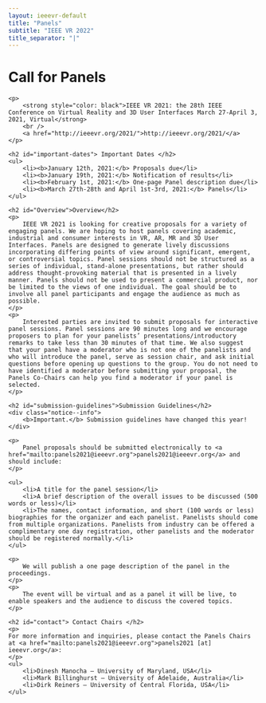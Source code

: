 ```yaml
---
layout: ieeevr-default
title: "Panels"
subtitle: "IEEE VR 2022"
title_separator: "|"
---
```


<div>
    <h1 id="cfp-panels"> Call for Panels </h1>
    
    <p>
        <strong style="color: black">IEEE VR 2021: the 28th IEEE Conference on Virtual Reality and 3D User Interfaces March 27-April 3, 2021, Virtual</strong>
        <br />
        <a href="http://ieeevr.org/2021/">http://ieeevr.org/2021/</a>
    </p>

    <h2 id="important-dates"> Important Dates </h2>
    <ul>
        <li><b>January 12th, 2021:</b> Proposals due</li>
        <li><b>January 19th, 2021:</b> Notification of results</li>
        <li><b>February 1st, 2021:</b> One-page Panel description due</li>
        <li><b>March 27th-28th and April 1st-3rd, 2021:</b> Panels</li>
    </ul>

    <h2 id="Overview">Overview</h2>
    <p>
        IEEE VR 2021 is looking for creative proposals for a variety of engaging panels. We are hoping to host panels covering academic, industrial and consumer interests in VR, AR, MR and 3D User Interfaces. Panels are designed to generate lively discussions incorporating differing points of view around significant, emergent, or controversial topics. Panel sessions should not be structured as a series of individual, stand-alone presentations, but rather should address thought-provoking material that is presented in a lively manner. Panels should not be used to present a commercial product, nor be limited to the views of one individual. The goal should be to involve all panel participants and engage the audience as much as possible. 
    </p>
    <p>
        Interested parties are invited to submit proposals for interactive panel sessions. Panel sessions are 90 minutes long and we encourage proposers to plan for your panelists’ presentations/introductory remarks to take less than 30 minutes of that time. We also suggest that your panel have a moderator who is not one of the panelists and who will introduce the panel, serve as session chair, and ask initial questions before opening up questions to the group. You do not need to have identified a moderator before submitting your proposal, the Panels Co-Chairs can help you find a moderator if your panel is selected. 
    </p>

    <h2 id="submission-guidelines">Submission Guidelines</h2> 
    <div class="notice--info">
        <b>Important.</b> Submission guidelines have changed this year!
    </div>
    
    <p>
        Panel proposals should be submitted electronically to <a href="mailto:panels2021@ieeevr.org">panels2021@ieeevr.org</a> and should include:
    </p>

    <ul>
        <li>A title for the panel session</li>
        <li>A brief description of the overall issues to be discussed (500 words or less)</li>
        <li>The names, contact information, and short (100 words or less) biographies for the organizer and each panelist. Panelists should come from multiple organizations. Panelists from industry can be offered a complimentary one day registration, other panelists and the moderator should be registered normally.</li>
    </ul>
     
    <p>
        We will publish a one page description of the panel in the proceedings. 
    </p>
    <p>
        The event will be virtual and as a panel it will be live, to enable speakers and the audience to discuss the covered topics.
    </p>

    <h2 id="contact"> Contact Chairs </h2>
    <p>
    For more information and inquiries, please contact the Panels Chairs at <a href="mailto:panels2021@ieeevr.org">panels2021 [at] ieeevr.org</a>:
    </p>
    <ul>   
        <li>Dinesh Manocha ‒ University of Maryland, USA</li>
        <li>Mark Billinghurst ‒ University of Adelaide, Australia</li>
        <li>Dirk Reiners ‒ University of Central Florida, USA</li>
    </ul>



</div>
